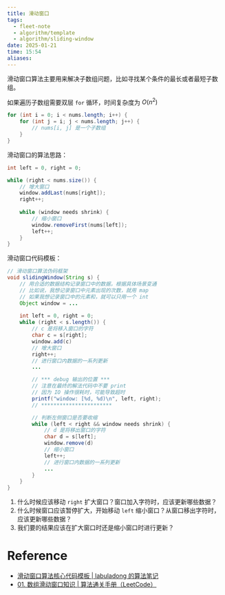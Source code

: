 ```yaml
---
title: 滑动窗口
tags:
  - fleet-note
  - algorithm/template
  - algorithm/sliding-window
date: 2025-01-21
time: 15:54
aliases:
---
```

滑动窗口算法主要用来解决子数组问题，比如寻找某个条件的最长或者最短子数组。

如果遍历子数组需要双层 `for` 循环，时间复杂度为 $O(n^2)$

```java
for (int i = 0; i < nums.length; i++) {
    for (int j = i; j < nums.length; j++) {
        // nums[i, j] 是一个子数组
    }
}
```

滑动窗口的算法思路：

```java
int left = 0, right = 0;

while (right < nums.size()) {
    // 增大窗口
    window.addLast(nums[right]);
    right++;
    
    while (window needs shrink) {
        // 缩小窗口
        window.removeFirst(nums[left]);
        left++;
    }
}
```


滑动窗口代码模板：

```java
// 滑动窗口算法伪码框架
void slidingWindow(String s) {
    // 用合适的数据结构记录窗口中的数据，根据具体场景变通
    // 比如说，我想记录窗口中元素出现的次数，就用 map
    // 如果我想记录窗口中的元素和，就可以只用一个 int
    Object window = ...
    
    int left = 0, right = 0;
    while (right < s.length()) {
        // c 是将移入窗口的字符
        char c = s[right];
        window.add(c)
        // 增大窗口
        right++;
        // 进行窗口内数据的一系列更新
        ...

        // *** debug 输出的位置 ***
        // 注意在最终的解法代码中不要 print
        // 因为 IO 操作很耗时，可能导致超时
        printf("window: [%d, %d)\n", left, right);
        // ***********************

        // 判断左侧窗口是否要收缩
        while (left < right && window needs shrink) {
            // d 是将移出窗口的字符
            char d = s[left];
            window.remove(d)
            // 缩小窗口
            left++;
            // 进行窗口内数据的一系列更新
            ...
        }
    }
}
```

1. 什么时候应该移动 `right` 扩大窗口？窗口加入字符时，应该更新哪些数据？
2. 什么时候窗口应该暂停扩大，开始移动 `left` 缩小窗口？从窗口移出字符时，应该更新哪些数据？
3. 我们要的结果应该在扩大窗口时还是缩小窗口时进行更新？


# Reference

* [滑动窗口算法核心代码模板 \| labuladong 的算法笔记](https://labuladong.online/algo/essential-technique/sliding-window-framework/)
* [01. 数组滑动窗口知识 \| 算法通关手册（LeetCode）](https://algo.itcharge.cn/01.Array/05.Array-Sliding-Window/01.Array-Sliding-Window/)
